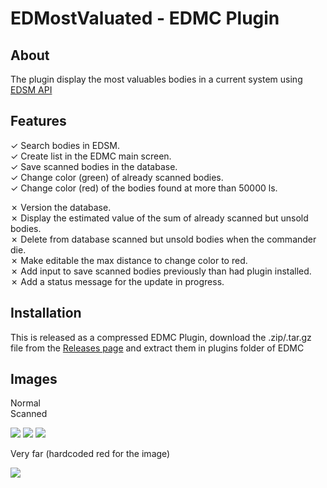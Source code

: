 # EDMostValuated - EDMC Plugin

## About

The plugin display the most valuables bodies in a current system using [EDSM API](https://www.edsm.net/)

## Features

&check; Search bodies in EDSM.  
&check; Create list in the EDMC main screen.  
&check; Save scanned bodies in the database.  
&check; Change color (green) of already scanned bodies.  
&check; Change color (red) of the bodies found at more than 50000 ls.

&cross; Version the database.  
&cross; Display the estimated value of the sum of already scanned but unsold bodies.  
&cross; Delete from database scanned but unsold bodies when the commander die.  
&cross; Make editable the max distance to change color to red.  
&cross; Add input to save scanned bodies previously than had plugin installed.  
&cross; Add a status message for the update in progress.

## Installation

This is released as a compressed EDMC Plugin, download the .zip/.tar.gz file from the [Releases page](https://github.com/mcumskov/MostValued/releases) and extract them in plugins folder of EDMC

## Images

Normal  
Scanned

![](https://i.gyazo.com/a64b2b606ada22f4f8dab9ef35398c4a.png) ![](https://i.gyazo.com/0bb4b77e777e3d286e5a9433be671bdf.png) ![](https://i.gyazo.com/e26aab80ba049cbe6c7870d18056bd9f.png)

Very far (hardcoded red for the image)

![](https://i.gyazo.com/c2e82b92f2e4d829b954df694e2f59b9.png)
